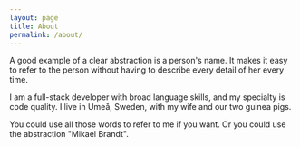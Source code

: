 ```yaml
---
layout: page
title: About
permalink: /about/
---
```


A good example of a clear abstraction is a person's name. It makes it easy to refer to the person without having to describe every detail of her every time.

I am a full-stack developer with broad language skills, and my specialty is code quality. I live in Umeå, Sweden, with my wife and our two guinea pigs.

You could use all those words to refer to me if you want. Or you could use the abstraction "Mikael Brandt".
